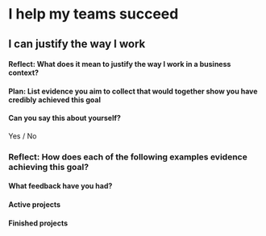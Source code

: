 # I help my teams succeed

## I can justify the way I work

#### Reflect: What does it mean to justify the way I work in a business context?




#### Plan: List evidence you aim to collect that would together show you have credibly achieved this goal




#### Can you say this about yourself? 

Yes / No


### Reflect: How does each of the following examples evidence achieving this goal?




#### What feedback have you had?




#### Active projects



#### Finished projects